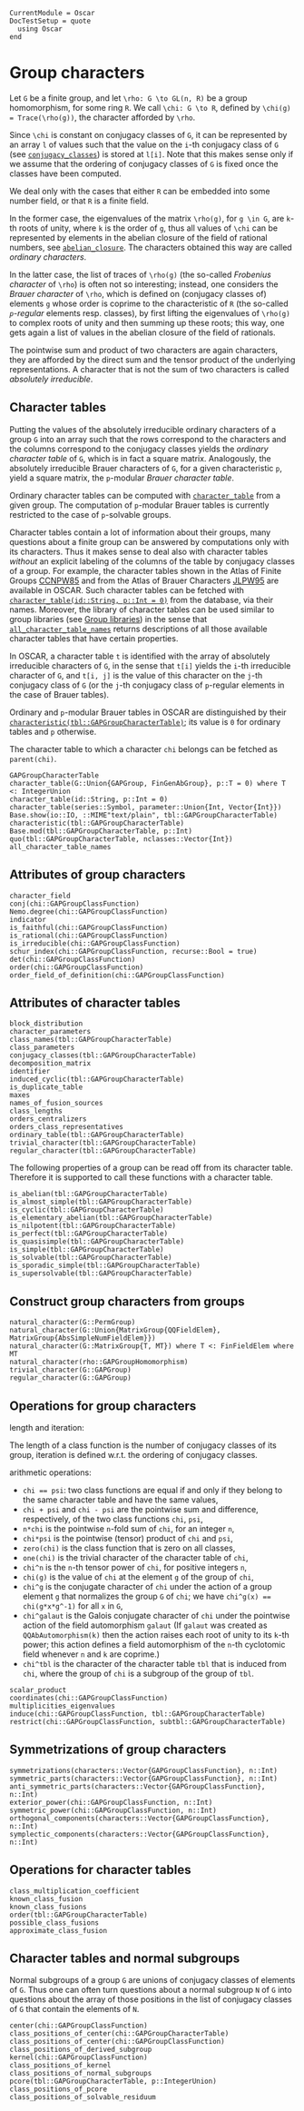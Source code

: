 ```@meta
CurrentModule = Oscar
DocTestSetup = quote
  using Oscar
end
```

# Group characters

Let ``G`` be a finite group, and let ``\rho: G \to GL(n, R)``
be a group homomorphism, for some ring ``R``.
We call ``\chi: G \to R``, defined by ``\chi(g) = Trace(\rho(g))``,
the character afforded by ``\rho``.

Since ``\chi`` is constant on conjugacy classes of ``G``,
it can be represented by an array ``l`` of values such that
the value on the ``i``-th conjugacy class of ``G``
(see [`conjugacy_classes`](@ref)) is stored at ``l[i]``.
Note that this makes sense only if we assume that the ordering of
conjugacy classes of ``G`` is fixed once the classes have been computed.

We deal only with the cases that either ``R`` can be embedded into
some number field, or that ``R`` is a finite field.

In the former case, the eigenvalues of the matrix ``\rho(g)``,
for ``g \in G``,
are ``k``-th roots of unity, where ``k`` is the order of ``g``,
thus all values of ``\chi`` can be represented by elements in the
abelian closure of the field of rational numbers,
see [`abelian_closure`](@ref).
The characters obtained this way are called *ordinary characters*.

In the latter case, the list of traces of ``\rho(g)``
(the so-called *Frobenius character* of ``\rho``) is often not so interesting;
instead, one considers the *Brauer character* of ``\rho``,
which is defined on (conjugacy classes of) elements ``g`` whose order is
coprime to the characteristic of ``R``
(the so-called *``p``-regular* elements resp. classes),
by first lifting the eigenvalues of ``\rho(g)`` to complex roots of unity
and then summing up these roots;
this way, one gets again a list of values in the abelian closure of the
field of rationals.

The pointwise sum and product of two characters are again characters,
they are afforded by the direct sum and the tensor product of the
underlying representations.
A character that is not the sum of two characters is called
*absolutely irreducible*.

## Character tables

Putting the values of the absolutely irreducible ordinary characters
of a group ``G`` into an array such that the rows correspond to the characters
and the columns correspond to the conjugacy classes yields the
*ordinary character table* of ``G``, which is in fact a square matrix.
Analogously, the absolutely irreducible Brauer characters of ``G``, for a given
characteristic ``p``, yield a square matrix,
the ``p``-modular *Brauer character table*.

Ordinary character tables can be computed with [`character_table`](@ref)
from a given group.
The computation of ``p``-modular Brauer tables is currently restricted to
the case of ``p``-solvable groups.

Character tables contain a lot of information about their groups,
many questions about a finite group can be answered by computations only with
its characters.
Thus it makes sense to deal also with character tables *without* an
explicit labeling of the columns of the table by conjugacy classes of a group.
For example, the character tables shown in the
Atlas of Finite Groups [CCNPW85](@cite) and from the
Atlas of Brauer Characters [JLPW95](@cite) are available in OSCAR.
Such character tables can be fetched with
[`character_table(id::String, p::Int = 0)`](@ref) from the database,
via their names.
Moreover, the library of character tables can be used similar to
group libraries (see [Group libraries](@ref)) in the sense that
[`all_character_table_names`](@ref) returns descriptions of all those
available character tables that have certain properties.

In OSCAR, a character table `t` is identified with the array of absolutely
irreducible characters of ``G``, in the sense that `t[i]` yields the
`i`-th irreducible character of ``G``,
and `t[i, j]` is the value of this character on the `j`-th conjugacy class
of ``G`` (or the `j`-th conjugacy class of ``p``-regular elements
in the case of Brauer tables).

Ordinary and ``p``-modular Brauer tables in OSCAR are distinguished by
their [`characteristic(tbl::GAPGroupCharacterTable)`](@ref);
its value is `0` for ordinary tables and ``p`` otherwise.

The character table to which a character `chi` belongs
can be fetched as `parent(chi)`.


```@docs
GAPGroupCharacterTable
character_table(G::Union{GAPGroup, FinGenAbGroup}, p::T = 0) where T <: IntegerUnion
character_table(id::String, p::Int = 0)
character_table(series::Symbol, parameter::Union{Int, Vector{Int}})
Base.show(io::IO, ::MIME"text/plain", tbl::GAPGroupCharacterTable)
characteristic(tbl::GAPGroupCharacterTable)
Base.mod(tbl::GAPGroupCharacterTable, p::Int)
quo(tbl::GAPGroupCharacterTable, nclasses::Vector{Int})
all_character_table_names
```

## Attributes of group characters

```@docs
character_field
conj(chi::GAPGroupClassFunction)
Nemo.degree(chi::GAPGroupClassFunction)
indicator
is_faithful(chi::GAPGroupClassFunction)
is_rational(chi::GAPGroupClassFunction)
is_irreducible(chi::GAPGroupClassFunction)
schur_index(chi::GAPGroupClassFunction, recurse::Bool = true)
det(chi::GAPGroupClassFunction)
order(chi::GAPGroupClassFunction)
order_field_of_definition(chi::GAPGroupClassFunction)
```

## Attributes of character tables

```@docs
block_distribution
character_parameters
class_names(tbl::GAPGroupCharacterTable)
class_parameters
conjugacy_classes(tbl::GAPGroupCharacterTable)
decomposition_matrix
identifier
induced_cyclic(tbl::GAPGroupCharacterTable)
is_duplicate_table
maxes
names_of_fusion_sources
class_lengths
orders_centralizers
orders_class_representatives
ordinary_table(tbl::GAPGroupCharacterTable)
trivial_character(tbl::GAPGroupCharacterTable)
regular_character(tbl::GAPGroupCharacterTable)
```

The following properties of a group can be read off from its
character table.
Therefore it is supported to call these functions with a character table.

```@docs
is_abelian(tbl::GAPGroupCharacterTable)
is_almost_simple(tbl::GAPGroupCharacterTable)
is_cyclic(tbl::GAPGroupCharacterTable)
is_elementary_abelian(tbl::GAPGroupCharacterTable)
is_nilpotent(tbl::GAPGroupCharacterTable)
is_perfect(tbl::GAPGroupCharacterTable)
is_quasisimple(tbl::GAPGroupCharacterTable)
is_simple(tbl::GAPGroupCharacterTable)
is_solvable(tbl::GAPGroupCharacterTable)
is_sporadic_simple(tbl::GAPGroupCharacterTable)
is_supersolvable(tbl::GAPGroupCharacterTable)
```

## Construct group characters from groups

```@docs
natural_character(G::PermGroup)
natural_character(G::Union{MatrixGroup{QQFieldElem}, MatrixGroup{AbsSimpleNumFieldElem}})
natural_character(G::MatrixGroup{T, MT}) where T <: FinFieldElem where MT
natural_character(rho::GAPGroupHomomorphism)
trivial_character(G::GAPGroup)
regular_character(G::GAPGroup)
```

## Operations for group characters

length and iteration:

The length of a class function is the number of conjugacy classes of its
group, iteration is defined w.r.t. the ordering of conjugacy classes.

arithmetic operations:

- `chi == psi`:
  two class functions are equal if and only if they belong to the same
  character table and have the same values,
- `chi + psi` and `chi - psi` are the pointwise sum and difference,
  respectively, of the two class functions `chi`, `psi`,
- `n*chi` is the pointwise `n`-fold sum of `chi`, for an integer `n`,
- `chi*psi` is the pointwise (tensor) product of `chi` and `psi`,
- `zero(chi)` is the class function that is zero on all classes,
- `one(chi)` is the trivial character of the character table of `chi`,
- `chi^n` is the `n`-th tensor power of `chi`, for positive integers `n`,
- `chi(g)` is the value of `chi` at the element `g` of the group of `chi`,
- `chi^g` is the conjugate character of `chi` under the action of
  a group element `g` that normalizes the group ``G`` of `chi`;
  we have `chi^g(x) == chi(g*x*g^-1)` for all `x` in ``G``,
- `chi^galaut` is the Galois conjugate character of `chi` under the
  pointwise action of the field automorphism `galaut`
  (If `galaut` was created as `QQAbAutomorphism(k)` then the action raises
  each root of unity to its `k`-th power;
  this action defines a field automorphism of the `n`-th cyclotomic field
  whenever `n` and `k` are coprime.)
- `chi^tbl` is the character of the character table `tbl`
  that is induced from `chi`,
  where the group of `chi` is a subgroup of the group of `tbl`.

```@docs
scalar_product
coordinates(chi::GAPGroupClassFunction)
multiplicities_eigenvalues
induce(chi::GAPGroupClassFunction, tbl::GAPGroupCharacterTable)
restrict(chi::GAPGroupClassFunction, subtbl::GAPGroupCharacterTable)
```

## Symmetrizations of group characters

```@docs
symmetrizations(characters::Vector{GAPGroupClassFunction}, n::Int)
symmetric_parts(characters::Vector{GAPGroupClassFunction}, n::Int)
anti_symmetric_parts(characters::Vector{GAPGroupClassFunction}, n::Int)
exterior_power(chi::GAPGroupClassFunction, n::Int)
symmetric_power(chi::GAPGroupClassFunction, n::Int)
orthogonal_components(characters::Vector{GAPGroupClassFunction}, n::Int)
symplectic_components(characters::Vector{GAPGroupClassFunction}, n::Int)
```

## Operations for character tables

```@docs
class_multiplication_coefficient
known_class_fusion
known_class_fusions
order(tbl::GAPGroupCharacterTable)
possible_class_fusions
approximate_class_fusion
```

## Character tables and normal subgroups

Normal subgroups of a group ``G`` are unions of conjugacy classes of elements
of ``G``.
Thus one can often turn questions about a normal subgroup ``N`` of ``G``
into questions about the array of those positions in the list of
conjugacy classes of ``G`` that contain the elements of ``N``.

```@docs
center(chi::GAPGroupClassFunction)
class_positions_of_center(chi::GAPGroupCharacterTable)
class_positions_of_center(chi::GAPGroupClassFunction)
class_positions_of_derived_subgroup
kernel(chi::GAPGroupClassFunction)
class_positions_of_kernel
class_positions_of_normal_subgroups
pcore(tbl::GAPGroupCharacterTable, p::IntegerUnion)
class_positions_of_pcore
class_positions_of_solvable_residuum
```
